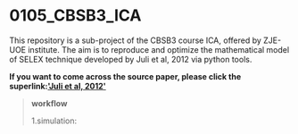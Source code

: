 # 0105_CBSB3_ICA
This repository is a sub-project of the CBSB3 course ICA, offered by ZJE-UOE institute. The aim is to reproduce and optimize the mathematical model of SELEX technique developed by Juli et al, 2012 via python tools. 

**If you want to come across the source paper, please click the superlink:['Juli et al, 2012'](https://arxiv.org/abs/1205.1819)**
>**workflow**
>
>1.simulation: 
